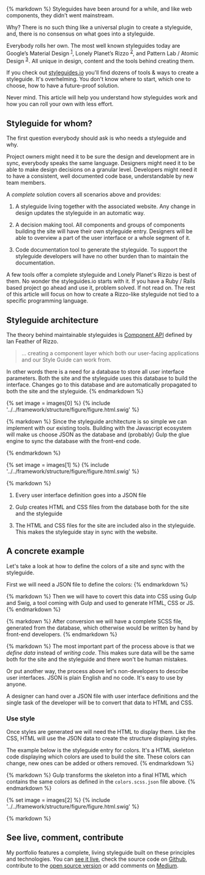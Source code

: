 {% markdown %}
Styleguides have been around for a while, and like web components, they didn’t went mainstream.

Why? There is no such thing like a universal plugin  to create a styleguide, and, there is no consensus on what goes into a styleguide.

Everybody rolls her own.
The most well known styleguides today are Google’s Material Design <sup id="footnote--1">[1](#footnotes--1)</sup>,
Lonely Planet’s Rizzo <sup id="footnote--2">[2](#footnotes--2)</sup>, and Pattern Lab / Atomic Design <sup id="footnote--3">[3](#footnotes--3)</sup> .
All unique in design, content and the tools behind creating them.

If you check out [styleguides.io](http://styleguides.io/) you'll find dozens of tools & ways to create a styleguide.
It's overhelming. You don't know where to start, which one to choose, how to have a future-proof solution.

Never mind. This article will help you understand how styleguides work and how you can roll your own with less effort.

## Styleguide for whom?

The first question everybody should ask is who needs a styleguide and why.

Project owners might need it to be sure the design and development are in sync, everybody speaks the same language.
Designers might need it to be able to make design decisions on a granular level.
Developers might need it to have a consistent, well documented code base, understandable by new team members.

A *complete* solution covers all scenarios above and provides:

1. A styleguide living together with the associated website.
Any change in design updates the styleguide in an automatic way.

2. A decision making tool. All components and groups of components building the site will have their own styleguide entry.
Designers will be able to overview a part of the user interface or a whole segment of it.

3. Code documentation tool to generate the styleguide. To support the styleguide developers will have no other burden than to maintain the documentation.


A few tools offer a complete styleguide and Lonely Planet's Rizzo is best of them. No wonder the styleguides.io starts with it.
If you have a Ruby / Rails based project go ahead and use it, problem solved.
If not read on. The rest of this article will focus on how to create a Rizzo-like styleguide not tied to a specific programming language.

## Styleguide architecture

The theory behind maintainable styleguides is [Component API](http://ianfeather.co.uk/a-maintainable-style-guide/) defined by Ian Feather of Rizzo.

> ... creating a component layer which both our user-facing applications and our Style Guide can work from.

In other words there is a need for a database to store all user interface parameters. Both the site and the styleguide uses this database to build the interface. Changes go to this database and are automatically propagated to both the site and the styleguide.
{% endmarkdown %}

{% set image = images[0] %}
{% include '../../framework/structure/figure/figure.html.swig' %}

{% markdown %}
Since the styleguide architecture is so simple we can implement with our existing tools.
Building with the Javascript ecosystem will make us choose JSON as the database and (probably) Gulp the glue engine
to sync the database with the front-end code.

{% endmarkdown %}


{% set image = images[1] %}
{% include '../../framework/structure/figure/figure.html.swig' %}

{% markdown %}
1. Every user interface definition goes into a JSON file

2. Gulp creates HTML and CSS files from the database both for the site and the styleguide

3. The HTML and CSS files for the site are included also in the styleguide. This makes the styleguide stay in sync with the website.


## A concrete example

Let's take a look at how to define the colors of a site and sync with the styleguide.

First we will need a JSON file to define the colors:
{% endmarkdown %}
<script src="https://gist.github.com/metamn/ef8d6cf9b49b97edfded.js"></script>

{% markdown %}
Then we will have to covert this data into CSS using Gulp and Swig, a tool coming with Gulp and used to generate HTML, CSS or JS.
{% endmarkdown %}
<script src="https://gist.github.com/metamn/ebdf8f2bf940705ea89d.js"></script>

{% markdown %}
After conversion we will have a complete SCSS file, generated from the database, which otherwise would be written by hand by front-end developers.
{% endmarkdown %}
<script src="https://gist.github.com/metamn/b693076f8cf51806de7f.js"></script>

{% markdown %}
The most important part of the process above is that we *define data* instead of *writing code*.
This makes sure data will be the same both for the site and the styleguide and there won't be human mistakes.

Or put another way, the process above let's non-developers to describe user interfaces.
JSON is plain English and no code. It's easy to use by anyone.

A designer can hand over a JSON file with user interface definitions and the single task of the developer will be to convert that data to HTML and CSS.

### Use style

Once styles are generated we will need the HTML to display them.
Like the CSS, HTML will use the JSON data to create the structure displaying styles.

The example below is the styleguide entry for colors. It's a HTML skeleton code displaying which colors are used to build the site. These colors can change, new ones can be added or others removed.
{% endmarkdown %}
<script src="https://gist.github.com/metamn/dc1b4efc4e71f31abf22.js"></script>

{% markdown %}
Gulp transforms the skeleton into a final HTML which contains the same colors as defined in the `colors.scss.json` file above.
{% endmarkdown %}
<script src="https://gist.github.com/metamn/2d01cc5e07c7e3221739.js"></script>



{% set image = images[2] %}
{% include '../../framework/structure/figure/figure.html.swig' %}

{% markdown %}

## See live, comment, contribute

My portfolio features a complete, living styleguide built on these principles and technologies.
You can [see it live](http://metamn.io/styleguide/), check the source code on [Github](https://github.com/metamn/metamn-v1),
contribute to the [open source version](https://github.com/metamn/ssgg) or add comments on [Medium](https://medium.com/@metamn/creating-a-styleguide-with-gulp-2298fc928086#.2vd32i6c4).
